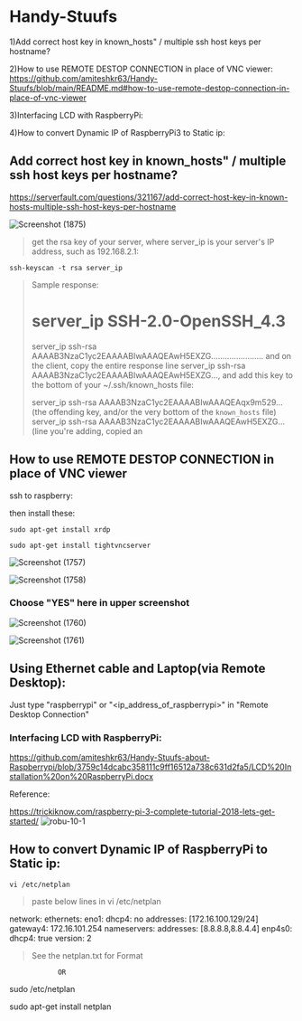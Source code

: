 # Handy-Stuufs
1)Add correct host key in known_hosts" / multiple ssh host keys per hostname?

2)How to use REMOTE DESTOP CONNECTION in place of VNC viewer:
https://github.com/amiteshkr63/Handy-Stuufs/blob/main/README.md#how-to-use-remote-destop-connection-in-place-of-vnc-viewer

3)Interfacing LCD with RaspberryPi:

4)How to convert Dynamic IP of RaspberryPi3 to Static ip:

## Add correct host key in known_hosts" / multiple ssh host keys per hostname?
https://serverfault.com/questions/321167/add-correct-host-key-in-known-hosts-multiple-ssh-host-keys-per-hostname

![Screenshot (1875)](https://user-images.githubusercontent.com/88953654/137610042-8ebbc775-d9eb-42de-a46e-5c45d8ce2596.png)

> get the rsa key of your server, where server_ip is your server's IP address, such as 192.168.2.1:
> 
`ssh-keyscan -t rsa server_ip`
> 
> Sample response:
> 
> # server_ip SSH-2.0-OpenSSH_4.3
> server_ip ssh-rsa AAAAB3NzaC1yc2EAAAABIwAAAQEAwH5EXZG.......................
> and on the client, copy the entire response line server_ip ssh-rsa AAAAB3NzaC1yc2EAAAABIwAAAQEAwH5EXZG..., and add this key to the bottom of your ~/.ssh/known_hosts file:
> 
> server_ip ssh-rsa AAAAB3NzaC1yc2EAAAABIwAAAQEAqx9m529...(the offending key, and/or the very bottom of the `known_hosts` file)
> server_ip ssh-rsa AAAAB3NzaC1yc2EAAAABIwAAAQEAwH5EXZG... (line you're adding, copied an

## How to use REMOTE DESTOP CONNECTION in place of VNC viewer

ssh to raspberry:

then install these:

`sudo apt-get install xrdp `

`sudo apt-get install tightvncserver`

![Screenshot (1757)](https://user-images.githubusercontent.com/88953654/136336086-f2246adc-06e8-4515-a799-f324ea41ad39.png)

![Screenshot (1758)](https://user-images.githubusercontent.com/88953654/136336166-722fcf37-b2ab-4a70-beea-c0340fb6701d.png)

### Choose "YES" here in upper screenshot

![Screenshot (1760)](https://user-images.githubusercontent.com/88953654/136336204-6bd08d55-fb30-46a8-8e00-2894c2033c2d.png)

![Screenshot (1761)](https://user-images.githubusercontent.com/88953654/136336222-1bfece82-febd-432e-ae85-aa750cf231a6.png)

## Using Ethernet cable and Laptop(via Remote Desktop):
  Just type "raspberrypi" or "<ip_address_of_raspberrypi>" in "Remote Desktop Connection"
  
### Interfacing LCD with RaspberryPi:
  
  https://github.com/amiteshkr63/Handy-Stuufs-about-Raspberrypi/blob/3759c14dcabc358111c9ff16512a738c631d2fa5/LCD%20Installation%20on%20RaspberryPi.docx
  
  
  Reference:
  
  https://trickiknow.com/raspberry-pi-3-complete-tutorial-2018-lets-get-started/
 ![robu-10-1](https://user-images.githubusercontent.com/88953654/147870937-edfcb7a6-716c-438d-889e-13de4ff21482.jpg)

## How to convert Dynamic IP of RaspberryPi to Static ip:

`
vi /etc/netplan
`

> paste below lines in vi /etc/netplan

 network:
   ethernets:
     eno1:
       dhcp4: no
       addresses: [172.16.100.129/24]
       gateway4: 172.16.101.254
       nameservers:
               addresses: [8.8.8.8,8.8.4.4]
     enp4s0:
       dhcp4: true
   version: 2
   
> See the netplan.txt for Format
   
                OR
      
sudo /etc/netplan

sudo apt-get install netplan
        
        
